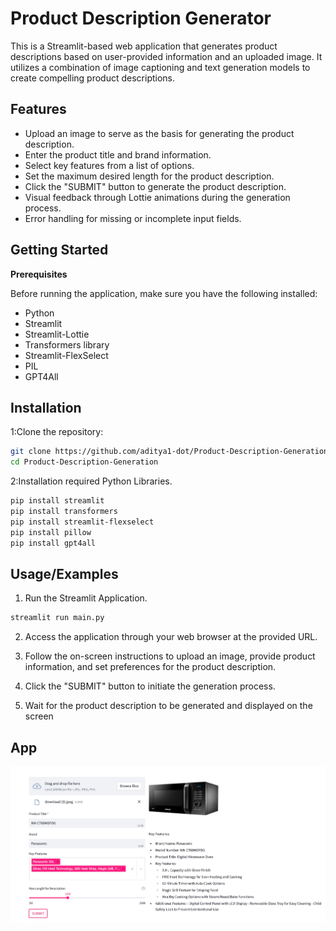 
# Product Description Generator

This is a Streamlit-based web application that generates product descriptions based on user-provided information and an uploaded image. It utilizes a combination of image captioning and text generation models to create compelling product descriptions.


## Features

- Upload an image to serve as the basis for generating the product description.
- Enter the product title and brand information.
- Select key features from a list of options.
- Set the maximum desired length for the product description.
- Click the "SUBMIT" button to generate the product description.
- Visual feedback through Lottie animations during the generation process.
- Error handling for missing or incomplete input fields.


## Getting Started
**Prerequisites**

Before  running the application, make sure you have the following installed:

- Python
- Streamlit
- Streamlit-Lottie
- Transformers library
- Streamlit-FlexSelect
- PIL
- GPT4All 

## Installation

1:Clone the repository:

```bash
git clone https://github.com/aditya1-dot/Product-Description-Generation
cd Product-Description-Generation
```

2:Installation required Python Libraries.

```bash
pip install streamlit
pip install transformers
pip install streamlit-flexselect
pip install pillow
pip install gpt4all
```


## Usage/Examples

1. Run the Streamlit Application.

```bash
streamlit run main.py

```
2. Access the application through your web browser at the provided URL.

3. Follow the on-screen instructions to upload an image, provide product information, and set preferences for the product description.

4. Click the "SUBMIT" button to initiate the generation process.

5. Wait for the product description to be generated and displayed on the screen

## App

![App Screenshot](https://github.com/aditya1-dot/Product-Description-Generation/blob/main/Screenshot-App.png)

